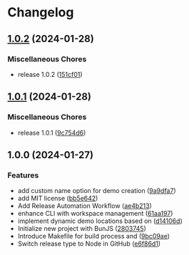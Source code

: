 # Changelog

## [1.0.2](https://github.com/JonDotsoy/demo/compare/v1.0.1...v1.0.2) (2024-01-28)


### Miscellaneous Chores

* release 1.0.2 ([151cf01](https://github.com/JonDotsoy/demo/commit/151cf0188d6dd44bf4c6acf02ebd6cb4c6ffe7ee))

## [1.0.1](https://github.com/JonDotsoy/demo/compare/v1.0.0...v1.0.1) (2024-01-28)


### Miscellaneous Chores

* release 1.0.1 ([9c754d6](https://github.com/JonDotsoy/demo/commit/9c754d6fd3c6d2d2c811c84440f5616a66c13b6d))

## 1.0.0 (2024-01-27)


### Features

* add custom name option for demo creation ([9a9dfa7](https://github.com/JonDotsoy/demo/commit/9a9dfa79cf9e248abac54b72a1385171de81067c))
* add MIT license ([bb5e642](https://github.com/JonDotsoy/demo/commit/bb5e6420efb3d8e77661a01eb0dfe7d4959d1156))
* Add Release Automation Workflow ([ae4b213](https://github.com/JonDotsoy/demo/commit/ae4b213d4dd773ef339052a41e0fb65adc247acc))
* enhance CLI with workspace management ([61aa197](https://github.com/JonDotsoy/demo/commit/61aa1978cb127229645f05ee221da9c664db7432))
* implement dynamic demo locations based on ([d14106d](https://github.com/JonDotsoy/demo/commit/d14106d1699d69bfe8ef254e12e66b442bbccfd8))
* Initialize new project with BunJS ([2803745](https://github.com/JonDotsoy/demo/commit/2803745f7d314bf44a9af3118bfcc6557e80c6c0))
* Introduce Makefile for build process and ([9bc09ae](https://github.com/JonDotsoy/demo/commit/9bc09ae0bb93151e1d35d45e6e489e46dcaf7ccf))
* Switch release type to Node in GitHub ([e6f86d1](https://github.com/JonDotsoy/demo/commit/e6f86d10e06b98fcc71996c8034df02861a1c20a))
